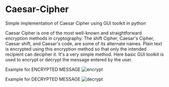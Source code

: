 # Caesar-Cipher
Simple implementation of Caesar Cipher using GUI toolkit in python

Caesar Cipher is one of the most well-known and straightforward encryption methods in cryptography. The shift Cipher, Caesar's Cipher, Caesar shift, and Caesar's code, are some of its alternate names. Plain text is encrypted using this encryption method so that only the intended recipient can decipher it.
It's a very simple method. Here basic GUI toolkit is used to encrypt or decrypt the message entered by the user. 

Example for ENCRYPTED MESSAGE
![encrypt](https://github.com/nandinirsharma/Caesar-Cipher/assets/140345386/bd5a48a1-91cf-4375-949a-ce1c6dd54e78)

Example for DECRYPTED MESSAGE
![decrypt](https://github.com/nandinirsharma/Caesar-Cipher/assets/140345386/3380bfc5-c8b7-458c-aa90-23a5045e6d13)
